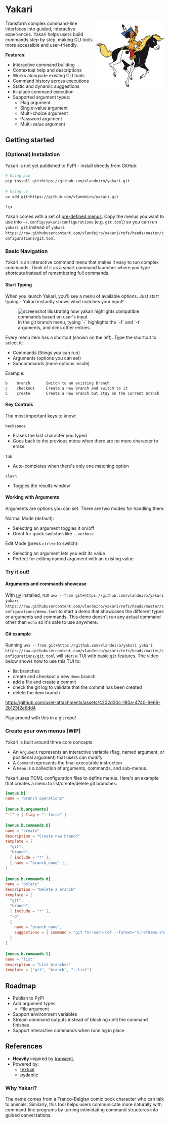 # Yakari

<img src="./static/yakari.png" width="220" align="right" />

Transform complex command-line interfaces into guided, interactive experiences. Yakari
helps users build commands step by step, making CLI tools more accessible and
user-friendly.

**Features**: 

- Interactive command building
- Contextual help and descriptions
- Works alongside existing CLI tools
- Command history across executions
- Static and dynamic suggestions
- In-place command execution
- Supported argument types:
  - Flag argument
  - Single-value argument
  - Multi-choice argument 
  - Password argument
  - Multi-value argument

## Getting started

### (Optional) Installation

Yakari is not yet published to PyPI - install directly from GitHub:

```bash
# Using pip
pip install git+https://github.com/vlandeiro/yakari.git

# Using uv
uv add git+https://github.com/vlandeiro/yakari.git
```

> [!TIP]
> Yakari comes with a set of [pre-defined menus](https://github.com/vlandeiro/yakari/tree/master/configurations/tree/master/configurations).
> Copy the menus you want to use into `~/.config/yakari/configurations` (e.g. `git.toml`) so you can run `yakari git` instead of `yakari https://raw.githubusercontent.com/vlandeiro/yakari/refs/heads/master/configurations/git.toml`

### Basic Navigation

Yakari is an interactive command menu that makes it easy to run complex commands. 
Think of it as a smart command launcher where you type shortcuts instead of remembering full commands.

#### Start Typing

When you launch Yakari, you'll see a menu of available options. Just start typing - Yakari instantly shows what matches your input!

<figure>
  <img src="https://github.com/user-attachments/assets/95489bcd-832a-488b-b4eb-e75b5bcb30ec" alt="screenshot illustrating how yakari highlights compatible commands based on user's input" />
  <figcaption>In the git branch menu, typing `-` highlights the `-f` and `-t` arguments, and dims other entries.</figcaption>
</figure>

Every menu item has a shortcut (shown on the left). Type the shortcut to select it:
- Commands (things you can run)
- Arguments (options you can set)
- Subcommands (more options inside)

Example:
```
b    branch       Switch to an existing branch
c    checkout     Create a new branch and switch to it
C    create       Create a new branch but stay on the current branch
```

#### Key Controls

The most important keys to know:

`backspace`
- Erases the last character you typed
- Goes back to the previous menu when there are no more character to erase

`tab`
- Auto-completes when there's only one matching option

`slash`
- Toggles the results window

#### Working with Arguments

Arguments are options you can set. There are two modes for handling them:

Normal Mode (default):
- Selecting an argument toggles it on/off
- Great for quick switches like `--verbose`

Edit Mode (press `ctrl+e` to switch):
- Selecting an argument lets you edit its value
- Perfect for editing named argument with an existing value

### Try it out!

#### Arguments and commands showcase

With [uv](https://github.com/astral-sh/uv) installed, run `uvx --from git+https://github.com/vlandeiro/yakari yakari https://raw.githubusercontent.com/vlandeiro/yakari/refs/heads/master/configurations/demo.toml`
to start a demo that showcases the different types or arguments and commands. This demo doesn't run any actual command other than `echo` so it's safe to use anywhere.

#### Git example

Running `uvx --from git+https://github.com/vlandeiro/yakari yakari https://raw.githubusercontent.com/vlandeiro/yakari/refs/heads/master/configurations/git.toml`
will start a TUI with basic `git` features. The video below shows how to use this TUI to:

- list branches
- create and checkout a new `demo` branch
- add a file and create a commit
- check the git log to validate that the commit has been created
- delete the `demo` branch

https://github.com/user-attachments/assets/4202d30c-180a-4740-9e69-2b123f2e6dd4

Play around with this in a git repo!

### Create your own menus [WIP]

Yakari is built around three core concepts:

- An `Argument` represents an interactive variable (flag, named argument, or
  positional argument) that users can modify
- A `Command` represents the final executable instruction
- A `Menu` is a collection of arguments, commands, and sub-menus.

Yakari uses TOML configuration files to define menus. Here's an example that creates
a menu to list/create/delete git branches:

```toml
[menus.b]
name = "Branch operations"

[menus.b.arguments]
"-f" = { flag = "--force" }

[menus.b.commands.b]
name = "create"
description = "Create new branch"
template = [
  "git",
  "branch",
  { include = "*" },
  { name = "branch_name" },
]

[menus.b.commands.d]
name = "delete"
description = "Delete a branch"
template = [
  "git",
  "branch",
  { include = "*" },
  "-d",
  {
    name = "branch_name",
    suggestions = { command = "git for-each-ref --format='%(refname:short)' refs/heads/" }
  }
]

[menus.b.commands.l]
name = "list"
description = "List branches"
template = ["git", "branch", "--list"]
```

## Roadmap

- Publish to PyPi
- Add argument types:
  - File argument
- Support environment variables
- Stream command outputs instead of blocking until the command finishes
- Support interactive commands when running in place

## References

- **Heavily** inspired by [transient](https://github.com/magit/transient).
- Powered by:
  - [textual](https://github.com/Textualize/textual)
  - [pydantic](https://github.com/pydantic/pydantic)

### Why Yakari?

The name comes from a Franco-Belgian comic book character who can talk to
animals. Similarly, this tool helps users communicate more naturally with
command-line programs by turning intimidating command structures into guided
conversations.
